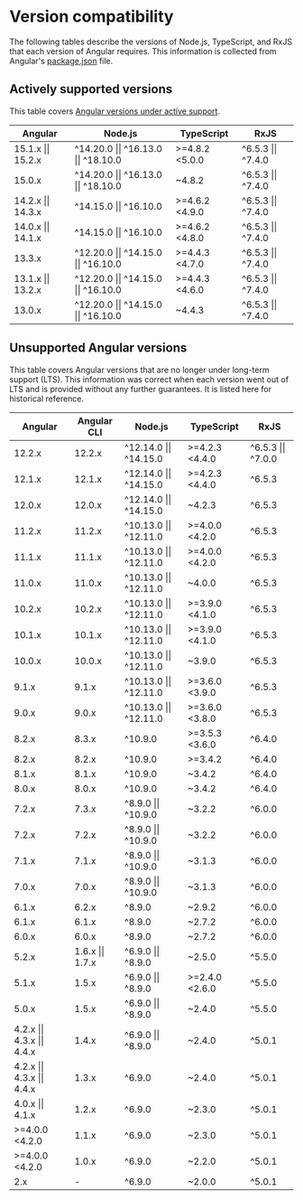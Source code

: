 # Version compatibility

The following tables describe the versions of Node.js, TypeScript, and RxJS that each version of Angular requires. This information is collected from Angular's [package.json](https://unpkg.com/browse/@angular/core/package.json) file.

## Actively supported versions

This table covers [Angular versions under active support](guide/releases#actively-supported-versions).

| Angular            | Node.js                              | TypeScript     | RxJS               |
| ------------------ | ------------------------------------ | -------------- | ------------------ |
| 15.1.x \|\| 15.2.x | ^14.20.0 \|\| ^16.13.0 \|\| ^18.10.0 | >=4.8.2 <5.0.0 | ^6.5.3 \|\| ^7.4.0 |
| 15.0.x             | ^14.20.0 \|\| ^16.13.0 \|\| ^18.10.0 | ~4.8.2         | ^6.5.3 \|\| ^7.4.0 |
| 14.2.x \|\| 14.3.x | ^14.15.0 \|\| ^16.10.0               | >=4.6.2 <4.9.0 | ^6.5.3 \|\| ^7.4.0 |
| 14.0.x \|\| 14.1.x | ^14.15.0 \|\| ^16.10.0               | >=4.6.2 <4.8.0 | ^6.5.3 \|\| ^7.4.0 |
| 13.3.x             | ^12.20.0 \|\| ^14.15.0 \|\| ^16.10.0 | >=4.4.3 <4.7.0 | ^6.5.3 \|\| ^7.4.0 |
| 13.1.x \|\| 13.2.x | ^12.20.0 \|\| ^14.15.0 \|\| ^16.10.0 | >=4.4.3 <4.6.0 | ^6.5.3 \|\| ^7.4.0 |
| 13.0.x             | ^12.20.0 \|\| ^14.15.0 \|\| ^16.10.0 | ~4.4.3         | ^6.5.3 \|\| ^7.4.0 |

## Unsupported Angular versions

This table covers Angular versions that are no longer under long-term support (LTS). This information was correct when each version went out of LTS and is provided without any further guarantees. It is listed here for historical reference.

| Angular                     | Angular CLI      | Node.js                | TypeScript     | RxJS               |
| --------------------------- | ---------------- | ---------------------- | -------------- | ------------------ |
| 12.2.x                      | 12.2.x           | ^12.14.0 \|\| ^14.15.0 | >=4.2.3 <4.4.0 | ^6.5.3 \|\| ^7.0.0 |
| 12.1.x                      | 12.1.x           | ^12.14.0 \|\| ^14.15.0 | >=4.2.3 <4.4.0 | ^6.5.3             |
| 12.0.x                      | 12.0.x           | ^12.14.0 \|\| ^14.15.0 | ~4.2.3         | ^6.5.3             |
| 11.2.x                      | 11.2.x           | ^10.13.0 \|\| ^12.11.0 | >=4.0.0 <4.2.0 | ^6.5.3             |
| 11.1.x                      | 11.1.x           | ^10.13.0 \|\| ^12.11.0 | >=4.0.0 <4.2.0 | ^6.5.3             |
| 11.0.x                      | 11.0.x           | ^10.13.0 \|\| ^12.11.0 | ~4.0.0         | ^6.5.3             |
| 10.2.x                      | 10.2.x           | ^10.13.0 \|\| ^12.11.0 | >=3.9.0 <4.1.0 | ^6.5.3             |
| 10.1.x                      | 10.1.x           | ^10.13.0 \|\| ^12.11.0 | >=3.9.0 <4.1.0 | ^6.5.3             |
| 10.0.x                      | 10.0.x           | ^10.13.0 \|\| ^12.11.0 | ~3.9.0         | ^6.5.3             |
| 9.1.x                       | 9.1.x            | ^10.13.0 \|\| ^12.11.0 | >=3.6.0 <3.9.0 | ^6.5.3             |
| 9.0.x                       | 9.0.x            | ^10.13.0 \|\| ^12.11.0 | >=3.6.0 <3.8.0 | ^6.5.3             |
| 8.2.x                       | 8.3.x            | ^10.9.0                | >=3.5.3 <3.6.0 | ^6.4.0             |
| 8.2.x                       | 8.2.x            | ^10.9.0                | >=3.4.2        | ^6.4.0             |
| 8.1.x                       | 8.1.x            | ^10.9.0                | ~3.4.2         | ^6.4.0             |
| 8.0.x                       | 8.0.x            | ^10.9.0                | ~3.4.2         | ^6.4.0             |
| 7.2.x                       | 7.3.x            | ^8.9.0 \|\| ^10.9.0    | ~3.2.2         | ^6.0.0             |
| 7.2.x                       | 7.2.x            | ^8.9.0 \|\| ^10.9.0    | ~3.2.2         | ^6.0.0             |
| 7.1.x                       | 7.1.x            | ^8.9.0 \|\| ^10.9.0    | ~3.1.3         | ^6.0.0             |
| 7.0.x                       | 7.0.x            | ^8.9.0 \|\| ^10.9.0    | ~3.1.3         | ^6.0.0             |
| 6.1.x                       | 6.2.x            | ^8.9.0                 | ~2.9.2         | ^6.0.0             |
| 6.1.x                       | 6.1.x            | ^8.9.0                 | ~2.7.2         | ^6.0.0             |
| 6.0.x                       | 6.0.x            | ^8.9.0                 | ~2.7.2         | ^6.0.0             |
| 5.2.x                       | 1.6.x \|\| 1.7.x | ^6.9.0 \|\| ^8.9.0     | ~2.5.0         | ^5.5.0             |
| 5.1.x                       | 1.5.x            | ^6.9.0 \|\| ^8.9.0     | >=2.4.0 <2.6.0 | ^5.5.0             |
| 5.0.x                       | 1.5.x            | ^6.9.0 \|\| ^8.9.0     | ~2.4.0         | ^5.5.0             |
| 4.2.x \|\| 4.3.x \|\| 4.4.x | 1.4.x            | ^6.9.0 \|\| ^8.9.0     | ~2.4.0         | ^5.0.1             |
| 4.2.x \|\| 4.3.x \|\| 4.4.x | 1.3.x            | ^6.9.0                 | ~2.4.0         | ^5.0.1             |
| 4.0.x \|\| 4.1.x            | 1.2.x            | ^6.9.0                 | ~2.3.0         | ^5.0.1             |
| >=4.0.0 <4.2.0              | 1.1.x            | ^6.9.0                 | ~2.3.0         | ^5.0.1             |
| >=4.0.0 <4.2.0              | 1.0.x            | ^6.9.0                 | ~2.2.0         | ^5.0.1             |
| 2.x                         | -                | ^6.9.0                 | ~2.0.0         | ^5.0.1             |
